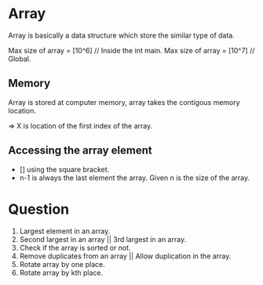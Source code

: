 # Array

Array is basically a data structure which store the similar type of data.

Max size of array = [10^6] // Inside the int main.
Max size of array = [10^7] // Global.

## Memory

Array is stored at computer memory, array takes the contigous memory location.

=> X is location of the first index of the array.

## Accessing the array element

- [] using the square bracket.
- n-1 is always the last element the array. Given n is the size of the array.

# Question

1. Largest element in an array.
2. Second largest in an array || 3rd largest in an array.
3. Check if the array is sorted or not.
4. Remove duplicates from an array || Allow duplication in the array.
5. Rotate array by one place.
6. Rotate array by kth place.
